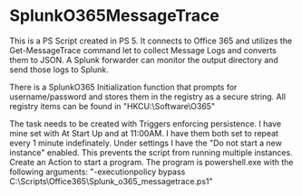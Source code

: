 # SplunkO365MessageTrace

This is a PS Script created in PS 5.
It connects to Office 365 and utilizes the Get-MessageTrace command let to collect Message Logs and converts them to JSON. 
A Splunk forwarder can monitor the output directory and send those logs to Splunk. 

There is a SplunkO365 Initialization function that prompts for username/password and stores them in the registry as a secure string. 
All registry items can be found in "HKCU:\Software\O365"

The task needs to be created with Triggers enforcing persistence.
I have mine set with At Start Up and at 11:00AM. I have them both set to repeat every 1 minute indefinately. 
Under settings I have the "Do not start a new instance" enabled. This prevents the script from running multiple instances. 
Create an Action to start a program. The program is powershell.exe with the following arguments:
"-executionpolicy bypass C:\Scripts\Office365\Splunk_o365_messagetrace.ps1"

